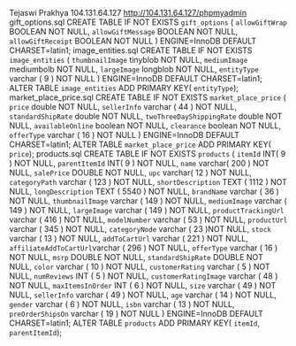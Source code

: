Tejaswi Prakhya
104.131.64.127
http://104.131.64.127/phpmyadmin
gift_options.sql
CREATE TABLE IF NOT EXISTS `gift_options` (
        `allowGiftWrap` BOOLEAN NOT NULL,
        `allowGiftMessage` BOOLEAN NOT NULL,
        `allowGiftReceipt` BOOLEAN NOT NULL
) ENGINE=InnoDB DEFAULT CHARSET=latin1;
image_entities.sql
CREATE TABLE IF NOT EXISTS `image_entities` (
        `thumbnailImage` tinyblob NOT NULL,
        `mediumImage` mediumbolb NOT NULL,
        `largeImage` longblob NOT NULL,
        `entityType` varchar ( 9 ) NOT NULL
) ENGINE=InnoDB DEFAULT CHARSET=latin1;
ALTER TABLE `image_entities`
   ADD PRIMARY KEY(
     `entityType`);
market_place_price.sql
CREATE TABLE IF NOT EXISTS `market_place_price` (
        `price` double NOT NULL,
        `sellerInfo` varchar ( 44 ) NOT NULL,
        `standardShipRate` double NOT NULL,
        `twoThreeDayShippingRate` double NOT NULL,
        `availableOnline` boolean NOT NULL,
        `clearance` boolean NOT NULL,
        `offerType` varchar ( 16 ) NOT NULL
) ENGINE=InnoDB DEFAULT CHARSET=latin1;
ALTER TABLE `market_place_price`
   ADD PRIMARY KEY(
     `price`);
products.sql
CREATE TABLE IF NOT EXISTS `products` (
        `itemId` INT( 9 ) NOT NULL,
        `parentItemId` INT( 9 ) NOT NULL,
        `name` varchar( 200 ) NOT NULL,
        `salePrice` DOUBLE NOT NULL,
        `upc` varchar( 12 ) NOT NULL,
        `categoryPath` varchar ( 123 ) NOT NULL,
        `shortDescription` TEXT ( 1112 ) NOT NULL,
        `longDescription` TEXT ( 5540 ) NOT NULL,
        `brandName` varchar ( 36 ) NOT NULL,
        `thumbnailImage` varchar ( 149 ) NOT NULL,
        `mediumImage` varchar ( 149 ) NOT NULL,
        `largeImage` varchar ( 149 ) NOT NULL,
        `productTrackingUrl` varchar ( 416 ) NOT NULL,
        `modelNumber` varchar ( 53 ) NOT NULL,
        `productUrl` varchar ( 345 ) NOT NULL,
        `categoryNode` varchar ( 23 )NOT NULL,
        `stock` varchar ( 13 ) NOT NULL,
        `addToCartUrl` varchar ( 221 ) NOT NULL,
        `affiliateAddToCartUrl`varchar ( 296 ) NOT NULL,
        `offerType` varchar ( 16 ) NOT NULL,
        `msrp` DOUBLE NOT NULL,
        `standardShipRate` DOUBLE NOT NULL,
        `color` varchar ( 10 )  NOT NULL,
        `customerRating` varchar ( 5 ) NOT NULL,
        `numReviews` INT ( 5 ) NOT NULL,
        `customerRatingImage` varchar ( 48 ) NOT NULL,
        `maxItemsInOrder` INT ( 6 ) NOT NULL,
        `size` varchar ( 49 ) NOT NULL,
        `sellerInfo` varchar ( 49 ) NOT NULL,
        `age` varchar ( 14 ) NOT NULL,
        `gender` varchar ( 6 ) NOT NULL,
        `isbn` varchar ( 13 ) NOT NULL,
        `preOrderShipsOn` varchar ( 19 ) NOT NULL
) ENGINE=InnoDB DEFAULT CHARSET=latin1;
ALTER TABLE `products`
   ADD PRIMARY KEY(
     `itemId`,
     `parentItemId`);
